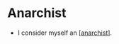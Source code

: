 # Anarchist

- I consider myself an [[anarchist]].


[//begin]: # "Autogenerated link references for markdown compatibility"
[anarchist]: anarchist "Anarchist"
[//end]: # "Autogenerated link references"